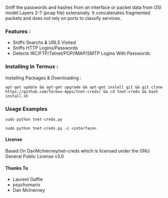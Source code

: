 Sniff the passwords and hashes from an interface or packet data from OSI model Layers 2-7 (pcap file) extensively.
It concatenates fragmented packets and does not rely on ports to classify services.
### Features :

* Sniffs Searchs & URLS Visited 
* Sniffs HTTP Logins/Passwords
* Detects IRC/FTP/Telnet/POP/IMAP/SMTP Logins With Passwords 

### Installing In Termux :

Installing Packages & Downloading :

`apt-get update && apt-get upgrade && apt-get install git && git clone https://github.com/Termux-Apps/tnet-creds/ && cd tnet-creds && bash install.sh`


### Usage Examples

`sudo python tnet-creds.py`

`sudo python tnet-creds.py -i <interface>`


#### License 

Based On DanMcInerney/net-creds which is licensed under the
GNU General Public License v3.0

#### Thanks To 
* Laurent Gaffie
* psychomario
* Dan McInerney  
